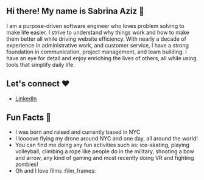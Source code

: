 ## Hi there! My name is Sabrina Aziz :wave:

I am a purpose-driven software engineer who loves problem solving to make life easier. I strive to understand why things work and how to make them better all while driving website efficiency. With nearly a decade of experience in administrative work, and customer service, I have a strong foundation in communication, project management, and team building. I have an eye for detail and enjoy enriching the lives of others, all while using tools that simplify daily life.

## Let's connect :hearts:
- [LinkedIn](https://www.linkedin.com/in/sabrinaaziz1/)

## Fun Facts :palm_tree:
-  I was born and raised and currently based in NYC 
-  I loooove flying my drone around NYC and one day, all around the world!
-  You can find me doing any fun activities such as: 
ice-skating, playing volleyball, climbing a rope like people do in the military, shooting a bow and arrow, any kind of gaming and most recently doing VR and fighting zombies!
-   Oh and I love films :film_frames:
